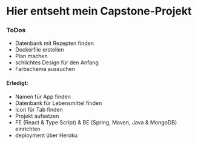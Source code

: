 # Hier entseht mein Capstone-Projekt

### ToDos
+ Datenbank mit Rezepten finden
+ Dockerfile erstellen
+ Plan machen
+ schlichtes Design für den Anfang
+ Farbschema aussuchen


#### Erledigt:
* Namen für App finden
* Datenbank für Lebensmittel finden
* Icon für Tab finden
* Projekt aufsetzen
* FE (React & Type Script) & BE (Spring, Maven, Java & MongoDB) einrichten
* deployment über Heroku 